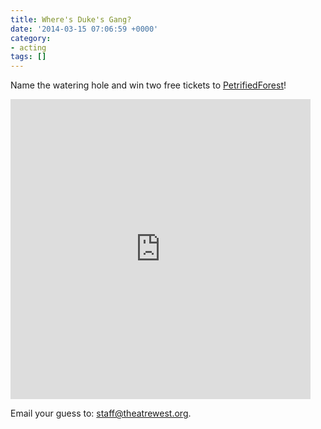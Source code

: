 ```yaml
---
title: Where's Duke's Gang?
date: '2014-03-15 07:06:59 +0000'
category:
- acting
tags: []
---
```


Name the watering hole and win two free tickets to [PetrifiedForest](http://theatrewest.org/onstage/petrifiedforest/)!

<iframe class="vine-embed" src="https://vine.co/v/MbtwiJAtM5i/embed/simple" width="480" height="480" frameborder="0"></iframe>

Email your guess to: staff@theatrewest.org.
